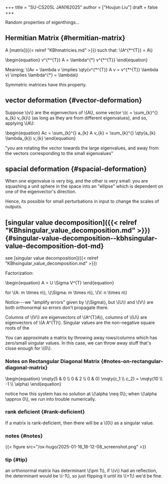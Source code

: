 +++
title = "SU-CS205L JAN162025"
author = ["Houjun Liu"]
draft = false
+++

Random properties of eigenthings...


## Hermitian Matrix {#hermitian-matrix}

A [matrix]({{< relref "KBhmatricies.md" >}}) such that:  \\(A^{\*^{T}} = A\\)

\begin{equation}
v^{\*^{T}} A = \lambda^{\*} v^{\*^{T}}
\end{equation}

Meaning; \\(Av = \lambda v \implies  \qty(v^{\*^{T}} A v = v^{\*^{T}} \lambda v) \implies  \lambda^{\*} = \lambda\\)

Symmetric matrices have this property.


## vector deformation {#vector-deformation}

Suppose \\(v\\) are the eigenvectors of \\(A\\), some vector \\(c = \sum\_{k}^{} a\_{k} v\_{k}\\) (as long as they are from different eigenvalues), and so, applying \\(A\\):

\begin{equation}
Ac = \sum\_{k}^{} a\_{k} A v\_{k} = \sum\_{k}^{} \qty(a\_{k} \lambda\_{k}) v\_{k}
\end{equation}

"you are rotating the vector towards the large eigenvalues, and away from the vectors corresponding to the small eigenvalues"


## spacial deformation {#spacial-deformation}

When one eigenvalue is very big, and the other is very small: you are squashing a unit sphere in the space into an "ellipse" which is dependent on one of the eigenvector's direction.

Hence, its possible for small perturbations in input to change the scales of outputs.


## [singular value decomposition]({{< relref "KBhsingular_value_decomposition.md" >}}) {#singular-value-decomposition--kbhsingular-value-decomposition-dot-md}

see [singular value decomposition]({{< relref "KBhsingular_value_decomposition.md" >}})

Factorization:

\begin{equation}
A = U \Sigma V^{T}
\end{equation}

for \\(A: m \times n\\), \\(\Sigma: m \times n\\), \\(V: n \times n\\)

Notice---we "amplify errors" given by \\(\Sigma\\), but \\(U\\) and \\(V\\) are both orthonormal so errors don't propagate there.

Columns of \\(V\\) are eigenvectors of \\(A^{T}A\\), columns of \\(U\\) are eigenvectors of \\(A A^{T}\\). Singular values are the non-negative square roots of the

You can approximate a matrix by throwing away rows/columns which has zero/small singular values. In this case, we can throw away stuff that's close enough for \\(0\\).


### Notes on Rectangular Diagonal Matrix {#notes-on-rectangular-diagonal-matrix}

\begin{equation}
\mqty(5 & 0 \\\ 0 & 2 \\\ 0 & 0) \mqty(c\_1 \\\ c\_2) = \mqty(10 \\\ -1 \\\ \alpha)
\end{equation}

notice how this system has no solution at \\(\alpha \neq 0\\); when \\(\alpha \approx 0\\), we run into trouble numerically.


### rank deficient {#rank-deficient}

If a matrix is rank-deficient, then there will be a \\(0\\) as a singular value.


### notes {#notes}

{{< figure src="/ox-hugo/2025-01-16_18-12-08_screenshot.png" >}}


### tip {#tip}

an orthonormal matrix has determinant \\(\pm 1\\), if \\(v\\) had an reflection, the determinant would be \\(-1\\), so just flipping it until its \\(+1\\) we'd be fine.
